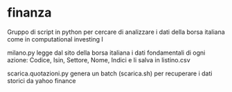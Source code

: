 finanza
=======

Gruppo di script in python per cercare di analizzare i dati della borsa italiana come in computational investing I

milano.py legge dal sito della borsa italiana i dati fondamentali di ogni azione:
Codice, Isin, Settore, Nome, Indici
e li salva in listino.csv

scarica.quotazioni.py genera un batch (scarica.sh) per recuperare i dati storici da yahoo finance
